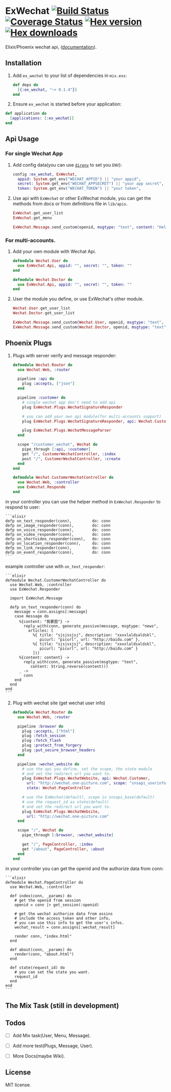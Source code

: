 # ExWechat [![Build Status](https://travis-ci.org/h1u2i3/ex_wechat.svg?branch=master)](https://travis-ci.org/h1u2i3/ex_wechat.svg?branch=master) [![Coverage Status](https://coveralls.io/repos/github/h1u2i3/ex_wechat/badge.svg?branch=master)](https://coveralls.io/github/h1u2i3/ex_wechat?branch=master) [![Hex version](https://img.shields.io/hexpm/v/ex_wechat.svg "Hex version")](https://hex.pm/packages/ex_wechat) [![Hex downloads](https://img.shields.io/hexpm/dt/ex_wechat.svg "Hex downloads")](https://hex.pm/packages/ex_wechat)

Elixir/Phoenix wechat api, ([documentation](http://hexdocs.pm/ex_wechat/)).

## Installation

1. Add `ex_wechat` to your list of dependencies in `mix.exs`:

    ```elixir
    def deps do
      [{:ex_wechat, "~> 0.1.4"}]
    end
    ```

2. Ensure `ex_wechat` is started before your application:

  ```elixir
  def application do
    [applications: [:ex_wechat]]
  end
  ```

## Api Usage

### For single Wechat App
1. Add config data(you can use [`direnv`](https://github.com/direnv/direnv) to set you `ENV`):

    ```elixir
    config :ex_wechat, ExWechat,
      appid: System.get_env("WECHAT_APPID") || "your appid",
      secret: System.get_env("WECHAT_APPSECRET") || "your app secret",
      token: System.get_env("WECHAT_TOKEN") || "your token",
    ```

2. Use api with `ExWechat` or other ExWechat module, you can get the methods
   from docs or from definitions file in `lib/apis`.

    ```elixir
    ExWechat.get_user_list
    ExWechat.get_menu

    ExWechat.Message.send_custom(openid, msgtype: "text", content: "Hello!")
    ```

### For multi-accounts.
1. Add your own module with Wechat Api.

    ```elixir
    defmodule Wechat.User do
      use ExWechat.Api, appid: "", secret: "", token: ""
    end

    defmodule Wechat.Doctor do
      use ExWechat.Api, appid: "", secret: "", token: ""
    end
    ```

2. User the module you define, or use ExWechat's other module.

    ```elixir
    Wechat.User.get_user_list
    Wechat.Doctor.get_user_list

    ExWechat.Message.send_custom(Wechat.User, openid, msgtype: "text", content: "Hello!")
    ExWechat.Message.send_custom(Wechat.Doctor, openid, msgtype: "text", content: "Hello!")
    ```

## Phoenix Plugs
1. Plugs with server verify and message responder:

    ```elixir
    defmodule Wechat.Router do
      use Wechat.Web, :router

      pipeline :api do
        plug :accepts, ["json"]
      end

      pipeline :customer do
        # single wechat app don't need to add api
        plug ExWechat.Plugs.WechatSignatureResponder

        # you can add your own api module(for multi-accounts support)
        plug ExWechat.Plugs.WechatSignatureResponder, api: Wechat.Customer

        plug ExWechat.Plugs.WechatMessageParser
      end

      scope "/customer_wechat", Wechat do
        pipe_through [:api, :customer]
        get "/", CustomerWechatController, :index
        post "/", CustomerWechatController, :create
      end
    end

    defmodule Wechat.CustomerWechatController do
      use Wechat.Web, :controller
      use ExWechat.Responde
    end
    ```
in your controller you can use the helper method in `ExWechat.Responder` to respond to user:

    ```elixir
    defp on_text_responder(conn),         do: conn
    defp on_image_responder(conn),        do: conn
    defp on_voice_responder(conn),        do: conn
    defp on_video_responder(conn),        do: conn
    defp on_shortvideo_responder(conn),   do: conn
    defp on_location_responder(conn),     do: conn
    defp on_link_responder(conn),         do: conn
    defp on_event_responder(conn),        do: conn
    ```
example controller use with `on_text_responder`:

    ```elixir
    defmodule Wechat.CustomerWechatController do
      use Wechat.Web, :controller
      use ExWechat.Responder

      import ExWechat.Message

      defp on_text_responder(conn) do
        message = conn.assigns[:message]
        case message do
          %{content: "我要图"} ->
            reply_with(conn, generate_passive(message, msgtype: "news",
              articles: [
                %{ title: "sjsjssjsj", description: "xxxxlaldsaldskl",
                   picurl: "picurl", url: "http://baidu.com" },
                %{ title: "sjsjssjsj", description: "xxxxlaldsaldskl",
                   picurl: "picurl", url: "http://baidu.com" }
                ]))
          %{content: content} ->
            reply_with(conn, generate_passive(msgtype: "text",
               content: String.reverse(content)))
          _ ->
            conn
        end
      end
    end
    ```

2. Plug with wechat site (get wechat user info)

    ```elixir
    defmodule Wechat.Router do
      use Wechat.Web, :router

      pipeline :browser do
        plug :accepts, ["html"]
        plug :fetch_session
        plug :fetch_flash
        plug :protect_from_forgery
        plug :put_secure_browser_headers
      end

      pipeline :wechat_website do
        # use the api you define, set the scope, the state module
        # and set the redirect url you want to.
        plug ExWechat.Plugs.WechatWebsite, api: Wechat.Customer,
          url: "http://wechat.one-picture.com", scope: "snsapi_userinfo",
          state: Wechat.PageController

        # use the ExWechat(default), scope is snsapi_base(default)
        # use the request_id as state(default)
        # and set the redirect url you want to.
        plug ExWechat.Plugs.WechatWebsite,
          url: "http://wechat.one-picture.com"
      end

      scope "/", Wechat do
        pipe_through [:browser, :wechat_website]

        get "/", PageController, :index
        get "/about", PageController, :about
      end
    end
    ```
in your controller you can get the openid and the authorize data from conn:

    ```elixir
    defmodule Wechat.PageController do
      use Wechat.Web, :controller

      def index(conn, _params) do
        # get the openid from session
        openid = conn |> get_session(:openid)

        # get the wechat authorize data from assins
        # include the access_token and other info,
        # you can use this info to get the user's infos.
        wechat_result = conn.assigns[:wechat_result]

        render conn, "index.html"
      end

      def about(conn, _params) do
        render(conn, "about.html")
      end

      def state(request_id) do
        # you can set the state you want.
        request_id
      end
    end
    ```

## The Mix Task (still in development)




## Todos

- [ ] Add Mix task(User, Menu, Message).
- [ ] Add more test(Plugs, Message, User).
- [ ] More Docs(maybe Wiki).


## License
MIT license.
